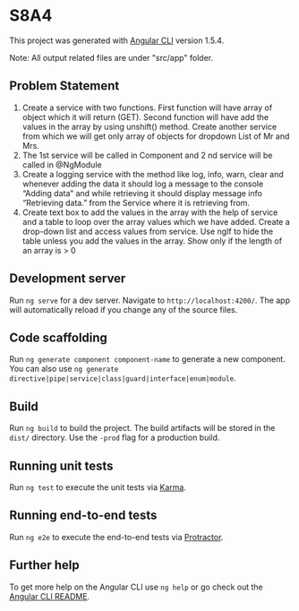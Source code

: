 # S8A4

This project was generated with [Angular CLI](https://github.com/angular/angular-cli) version 1.5.4.

Note: All output related files are under "src/app" folder.

## Problem Statement
1. Create a service with two functions. First function will have array of object which it
will return (GET). Second function will have add the values in the array by using
unshift() method. Create another service from which we will get only array of objects
for dropdown List of Mr and Mrs.
2. The 1st service will be called in Component and 2 nd service will be called in
@NgModule
3. Create a logging service with the method like log, info, warn, clear and whenever
adding the data it should log a message to the console “Adding data” and while
retrieving it should display message info “Retrieving data.” from the Service where it
is retrieving from.
4. Create text box to add the values in the array with the help of service and a table
to loop over the array values which we have added. Create a drop-down list and
access values from service. Use ngIf to hide the table unless you add the values in the
array. Show only if the length of an array is > 0

## Development server

Run `ng serve` for a dev server. Navigate to `http://localhost:4200/`. The app will automatically reload if you change any of the source files.

## Code scaffolding

Run `ng generate component component-name` to generate a new component. You can also use `ng generate directive|pipe|service|class|guard|interface|enum|module`.

## Build

Run `ng build` to build the project. The build artifacts will be stored in the `dist/` directory. Use the `-prod` flag for a production build.

## Running unit tests

Run `ng test` to execute the unit tests via [Karma](https://karma-runner.github.io).

## Running end-to-end tests

Run `ng e2e` to execute the end-to-end tests via [Protractor](http://www.protractortest.org/).

## Further help

To get more help on the Angular CLI use `ng help` or go check out the [Angular CLI README](https://github.com/angular/angular-cli/blob/master/README.md).
